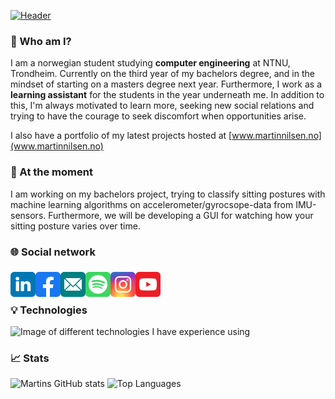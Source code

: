 [![Header](https://github.com/Martinnilsen99/Martinnilsen99/blob/master/assets/profileHeader.png "Header")](https://martinnilsen.no)

### 👋 Who am I?

I am a norwegian student studying **computer engineering** at NTNU, Trondheim. Currently on the third year of my bachelors degree, and in the mindset of starting on a masters degree next year. Furthermore, I work as a **learning assistant** for the students in the year underneath me. In addition to this, I'm always motivated to learn more, seeking new social relations and trying to have the courage to seek discomfort when opportunities arise.

I also have a portfolio of my latest projects hosted at [www.martinnilsen.no](www.martinnilsen.no)

### 🔭 At the moment

I am working on my bachelors project, trying to classify sitting postures with machine learning algorithms on accelerometer/gyrocsope-data from IMU-sensors. Furthermore, we will be developing a GUI for watching how your sitting posture varies over time.

### 🌐 Social network

<a href="https://www.linkedin.com/in/martinnilsen99/" target="_blank" title="LinkedIn profile">
    <img src="assets/svg/linkedin.svg" width="40px" align="left"alt="LinkedIn icon" style="margin: 6px 0px"/>
</a>
<a href="https://www.facebook.com/Martinnilsen99/" target="_blank" title="Facebook profile">
    <img src="assets/svg/facebook.svg" width="40px" align="left" alt="Facebook icon" style="margin: 6px 0px"/>
</a>
<a href="mailto:martinjnilsen@icloud.com" target="_blank" title="Mail">
    <img src="assets/svg/mail.svg" width="40px" align="left" alt="YouTube icon" style="margin: 6px 0px">
</a>
<a href="https://open.spotify.com/user/martinnilsen99" target="_blank" title="Mail">
    <img src="assets/svg/spotify.svg" width="40px" align="left" alt="YouTube icon" style="margin: 6px 0px">
</a>
<a href="https://www.instagram.com/martinnilsen99/" target="_blank" title="Instagram profile">
    <img src="assets/svg/instagram.svg" width="40px" align="left" alt="Instagram icon" style="margin: 6px 0px">
</a>
<a href="https://www.youtube.com/channel/UCxyROQQeUpa44IEeC5oJuhQ" target="_blank" title="YouTube channel">
    <img src="assets/svg/youtube.svg" width="40px" align="left" alt="YouTube icon" style="margin: 6px 0px">
</a>

</br>
</br>

### 💡 Technologies

<img alt="Image of different technologies I have experience using" src="https://github.com/Martinnilsen99/Martinnilsen99/blob/master/assets/technologies.png"/>

### 📈 Stats

![Martins GitHub stats](https://github-readme-stats.vercel.app/api?username=MartinNilsen99&theme=calm&show_icons=true&hide=prs&line_height=24&count_private=true&bg_color=7d6d39&icon_color=fff&text_color=fff&title_color=fff&hide_border=true)
![Top Languages](https://github-readme-stats.vercel.app/api/top-langs/?username=MartinNilsen99&theme=calm&langs_count=6&layout=compact&exclude_repo=TDAT3025---Anvendt-maskinlaering-med-prosjekt&bg_color=7d6d39&title_color=fff&hide_border=true&text_color=fff)
